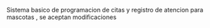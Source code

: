 Sistema basico de programacion de citas y registro de atencion para mascotas , se aceptan modificaciones 

